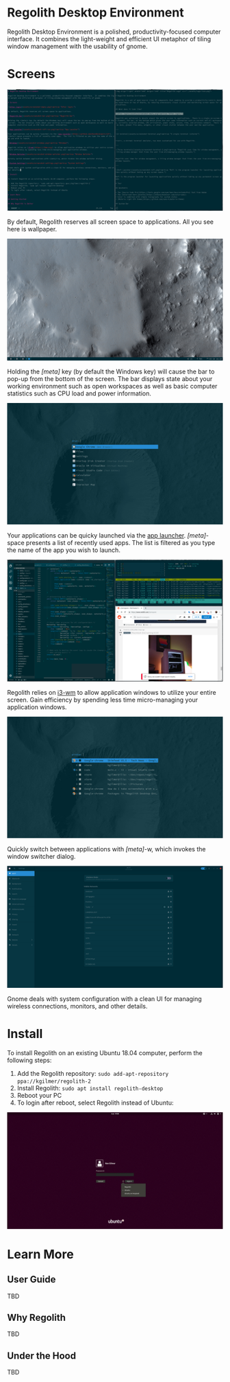 # Regolith Desktop Environment

Regolith Desktop Environment is a polished, productivity-focused computer interface.  It combines the light-weight and efficient UI metaphor of tiling window management with the usability of gnome.

# Screens

![After login](assets/screenshot-empty.png?raw=true "After login.")

By default, Regolith reserves all screen space to applications. All you see here is wallpaper.

![Regolith Bar](assets/screenshot-bar.png?raw=true "Regolith Bar")

Holding the *[meta]* key (by default the Windows key) will cause the bar to pop-up from the bottom of the screen.  The bar displays state about your working environment such as open workspaces as well as basic computer statistics such as CPU load and power information.

![App Launcher](assets/screenshot-rofi-run.png?raw=true "App Launcher")

Your applications can be quicky launched via the [app launcher](https://github.com/DaveDavenport/rofi).  *[meta]*-space presents a list of recently used apps.  The list is filtered as you type the name of the app you wish to launch.

![Windows](assets/screenshot-windows.png?raw=true "Windows")

Regolith relies on [i3-wm](https://i3wm.org/) to allow application windows to utilize your entire screen. Gain efficiency by spending less time micro-managing your application windows.

![Window Switcher](assets/screenshot-window-switcher.png?raw=true "Window Switcher")

Quickly switch between applications with *[meta]*-w, which invokes the window switcher dialog.

![System Settings](assets/screenshot-settings.png?raw=true "System Settings")

Gnome deals with system configuration with a clean UI for managing wireless connections, monitors, and other details.

# Install

To install Regolith on an existing Ubuntu 18.04 computer, perform the following steps:

1. Add the Regolith repository: `sudo add-apt-repository ppa://kgilmer/regolith-2`
2. Install Regolith: `sudo apt install regolith-desktop`
3. Reboot your PC
4. To login after reboot, select Regolith instead of Ubuntu:

![Login](assets/screenshot-login.png?raw=true "Login")

# Learn More

## User Guide

TBD

## Why Regolith

TBD 

## Under the Hood

TBD
